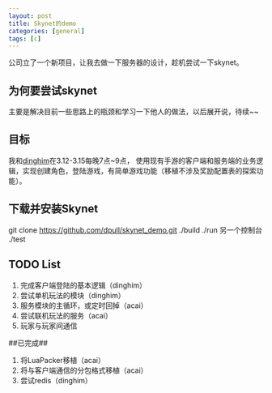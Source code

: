 ```yaml
---
layout: post
title: Skynet的demo
categories: [general]
tags: [c]
---
```


公司立了一个新项目，让我去做一下服务器的设计，趁机尝试一下skynet。

## 为何要尝试skynet ##
主要是解决目前一些思路上的瓶颈和学习一下他人的做法，以后展开说，待续~~


## 目标 ##
我和[dinghim](https://github.com/dinghim)在3.12-3.15每晚7点~9点， 使用现有手游的客户端和服务端的业务逻辑，实现创建角色，登陆游戏，有简单游戏功能（移植不涉及奖励配置表的探索功能）。

## 下载并安装Skynet ##
git clone https://github.com/dpull/skynet_demo.git
./build
./run
另一个控制台
./test

## TODO List ##
1. 完成客户端登陆的基本逻辑（dinghim）
1. 尝试单机玩法的模块（dinghim）
1. 服务模块的主循环，或定时回掉（acai）
1. 尝试联机玩法的服务（acai）
1. 玩家与玩家间通信

##已完成##
1. 将LuaPacker移植（acai）
1. 将与客户端通信的分包格式移植（acai）
1. 尝试redis（dinghim）
